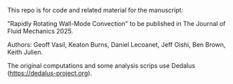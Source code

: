 This repo is for code and related material for the manuscript:

"Rapidly Rotating Wall-Mode Convection" to be published in The Journal of Fluid Mechanics 2025.

Authors: Geoff Vasil, Keaton Burns, Daniel Lecoanet, Jeff Oishi, Ben Brown, Keith Julien.

The original computations and some analysis scrips use Dedalus (https://dedalus-project.org).
